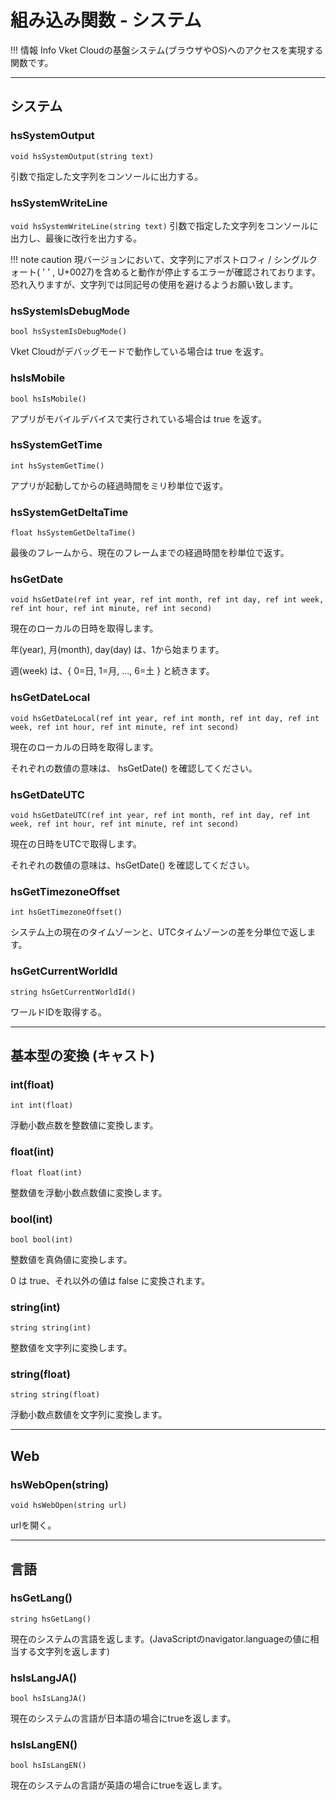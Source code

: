 
# 組み込み関数 - システム

!!! 情報 Info
    Vket Cloudの基盤システム(ブラウザやOS)へのアクセスを実現する関数です。

***

## システム

### hsSystemOutput
`void hsSystemOutput(string text)`

引数で指定した文字列をコンソールに出力する。

### hsSystemWriteLine
`void hsSystemWriteLine(string text)`
引数で指定した文字列をコンソールに出力し、最後に改行を出力する。

!!! note caution
    現バージョンにおいて、文字列にアポストロフィ / シングルクォート( ' ' , U+0027)を含めると動作が停止するエラーが確認されております。<br>
    恐れ入りますが、文字列では同記号の使用を避けるようお願い致します。

### hsSystemIsDebugMode
`bool hsSystemIsDebugMode()`

Vket Cloudがデバッグモードで動作している場合は true を返す。

### hsIsMobile
`bool hsIsMobile()`

アプリがモバイルデバイスで実行されている場合は true を返す。

### hsSystemGetTime
`int hsSystemGetTime()`

アプリが起動してからの経過時間をミリ秒単位で返す。

### hsSystemGetDeltaTime
`float hsSystemGetDeltaTime()`

最後のフレームから、現在のフレームまでの経過時間を秒単位で返す。

### hsGetDate
`void hsGetDate(ref int year, ref int month, ref int day, ref int week, ref int hour, ref int minute, ref int second)`

現在のローカルの日時を取得します。

年(year), 月(month), day(day) は、1から始まります。

週(week) は、{ 0=日, 1=月, ..., 6=土 } と続きます。

### hsGetDateLocal
`void hsGetDateLocal(ref int year, ref int month, ref int day, ref int week, ref int hour, ref int minute, ref int second)`

現在のローカルの日時を取得します。

それぞれの数値の意味は、 hsGetDate() を確認してください。

### hsGetDateUTC
`void hsGetDateUTC(ref int year, ref int month, ref int day, ref int week, ref int hour, ref int minute, ref int second)`

現在の日時をUTCで取得します。

それぞれの数値の意味は、hsGetDate() を確認してください。

### hsGetTimezoneOffset
`int hsGetTimezoneOffset()`

システム上の現在のタイムゾーンと、UTCタイムゾーンの差を分単位で返します。

### hsGetCurrentWorldId
`string hsGetCurrentWorldId()`

ワールドIDを取得する。

***

## 基本型の変換 (キャスト)

### int(float)
`int int(float)`

浮動小数点数を整数値に変換します。

### float(int)
`float float(int)`

整数値を浮動小数点数値に変換します。

### bool(int)
`bool bool(int)`

整数値を真偽値に変換します。

0 は true、それ以外の値は false に変換されます。

### string(int)
`string string(int)`

整数値を文字列に変換します。

### string(float)
`string string(float)`

浮動小数点数値を文字列に変換します。

***


## Web
### hsWebOpen(string)
`void hsWebOpen(string url)`

urlを開く。

***

## 言語

### hsGetLang()
`string hsGetLang()`

現在のシステムの言語を返します。(JavaScriptのnavigator.languageの値に相当する文字列を返します)

### hsIsLangJA()
`bool hsIsLangJA()`

現在のシステムの言語が日本語の場合にtrueを返します。

### hsIsLangEN()
`bool hsIsLangEN()`

現在のシステムの言語が英語の場合にtrueを返します。